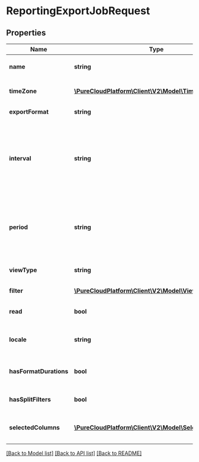 # ReportingExportJobRequest

## Properties
Name | Type | Description | Notes
------------ | ------------- | ------------- | -------------
**name** | **string** | The user supplied name of the export request | 
**timeZone** | [**\PureCloudPlatform\Client\V2\Model\TimeZone**](TimeZone.md) | The requested timezone of the exported data | 
**exportFormat** | **string** | The requested format of the exported data | 
**interval** | **string** | The time period used to limit the the exported data. Intervals are represented as an ISO-8601 string. For example: YYYY-MM-DDThh:mm:ss/YYYY-MM-DDThh:mm:ss | [optional] 
**period** | **string** | The Period of the request in which to break down the intervals. Periods are represented as an ISO-8601 string. For example: P1D or P1DT12H | [optional] 
**viewType** | **string** | The type of view export job to be created | 
**filter** | [**\PureCloudPlatform\Client\V2\Model\ViewFilter**](ViewFilter.md) | Filters to apply to create the view | 
**read** | **bool** | Indicates if the request has been marked as read | [optional] 
**locale** | **string** | The locale use for localization of the exported data, i.e. en-us, es-mx | 
**hasFormatDurations** | **bool** | Indicates if durations are formatted in hh:mm:ss format instead of ms | [optional] 
**hasSplitFilters** | **bool** | Indicates if filters will be split in aggregate detail exports | [optional] 
**selectedColumns** | [**\PureCloudPlatform\Client\V2\Model\SelectedColumns[]**](SelectedColumns.md) | The list of ordered selected columns from the export view by the user | [optional] 

[[Back to Model list]](../README.md#documentation-for-models) [[Back to API list]](../README.md#documentation-for-api-endpoints) [[Back to README]](../README.md)


